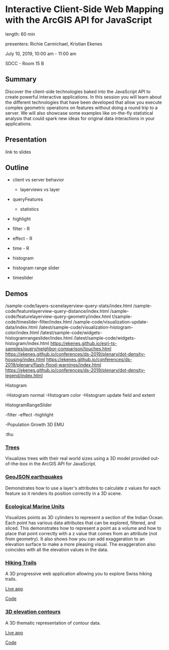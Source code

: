 # Interactive Client-Side Web Mapping with the ArcGIS API for JavaScript

length: 60 min

presenters: Richie Carmichael, Kristian Ekenes

July 10, 2019, 10:00 am - 11:00 am

SDCC - Room 15 B

## Summary

Discover the client-side technologies baked into the JavaScript API to create powerful interactive applications. In this session you will learn about the different technologies that have been developed that allow you execute complex geometric operations on features without doing a round trip to a server. We will also showcase some examples like on-the-fly statistical analysis that could spark new ideas for original data interactions in your applications.

## Presentation

link to slides

## Outline

- client vs server behavior
  - layerviews vs layer

- queryFeatures
  - statistics
- highlight
- filter - R
- effect - R
- time - R

- histogram
- histogram range slider
- timeslider

## Demos

/sample-code/layers-scenelayerview-query-stats/index.html
/sample-code/featurelayerview-query-distance/index.html
/sample-code/featurelayerview-query-geometry/index.html
t/sample-code/timeslider-filter/index.html
/sample-code/visualization-update-data/index.html
/latest/sample-code/visualization-histogram-color/index.html
/latest/sample-code/widgets-histogramrangeslider/index.html
/latest/sample-code/widgets-histogram/index.html
https://ekenes.github.io/esri-ts-samples/query/neighbor-comparison/touches.html
https://ekenes.github.io/conferences/ds-2019/plenary/dot-density-housing/index.html
https://ekenes.github.io/conferences/ds-2019/plenary/flash-flood-warnings/index.html
https://ekenes.github.io/conferences/ds-2019/plenary/dot-density-legend/index.html

Histogram

-Histogram normal
-Histogram color
-Histogram update field and extent

HistogramRangeSlider

-filter
-effect
-highlight

-Population Growth
3D EMU


:thu

### [Trees](https://ekenes.github.io/conferences/ds-2019/3d-viz-2d-data/demos/trees/2-models.html)

Visualizes trees with their real world sizes using a 3D model provided out-of-the-box in the ArcGIS API for JavaScript.

### [GeoJSON earthquakes](https://ycabon.github.io/2019-devsummit-plenary/2_geojson.html)

Demonstrates how to use a layer's attributes to calculate z values for each feature so it renders its position
correctly in a 3D scene.

### [Ecological Marine Units](https://ekenes.github.io/esri-ts-samples/visualization/emu/3d/)

Visualizes points as 3D cylinders to represent a section of the Indian Ocean. Each point has various data attributes that can be explored, filtered, and sliced. This demonstrates how to represent a point as a volume and how to place that point correctly with a z value that comes from an attribute (not from geometry). It also shows how you can add exaggeration to an elevation surface to make a more pleasing visual. The exaggeration also coincides with all the elevation values in the data.

### [Hiking Trails](https://ralucanicola.github.io/hiking-app/)

A 3D progressive web application allowing you to explore Swiss hiking trails.

[Live app](https://ralucanicola.github.io/hiking-app/)

[Code](https://github.com/RalucaNicola/hiking-app)

### [3D elevation contours](https://ralucanicola.github.io/JSAPI_demos/malta-contour-lines/)

A 3D thematic representation of contour data.

[Live app](https://ralucanicola.github.io/JSAPI_demos/malta-contour-lines/)

[Code](https://github.com/RalucaNicola/JSAPI_demos/tree/master/malta-contour-lines)
